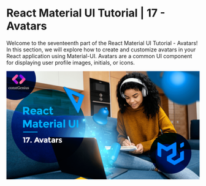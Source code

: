 # React Material UI Tutorial | 17 - Avatars

Welcome to the seventeenth part of the React Material UI Tutorial - Avatars! In this section, we will explore how to create and customize avatars in your React application using Material-UI. Avatars are a common UI component for displaying user profile images, initials, or icons.

![Tutorial 17](public/MaterialUI17.png)
